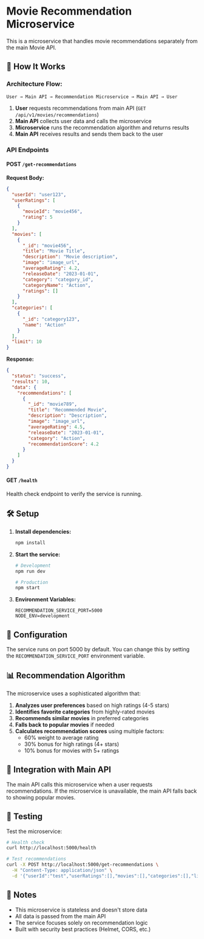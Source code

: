 # Movie Recommendation Microservice

This is a microservice that handles movie recommendations separately from the main Movie API.

## 🚀 How It Works

### Architecture Flow:
```
User → Main API → Recommendation Microservice → Main API → User
```

1. **User** requests recommendations from main API (`GET /api/v1/movies/recommendations`)
2. **Main API** collects user data and calls the microservice
3. **Microservice** runs the recommendation algorithm and returns results
4. **Main API** receives results and sends them back to the user

### API Endpoints

#### POST `/get-recommendations`
**Request Body:**
```json
{
  "userId": "user123",
  "userRatings": [
    {
      "movieId": "movie456",
      "rating": 5
    }
  ],
  "movies": [
    {
      "_id": "movie456",
      "title": "Movie Title",
      "description": "Movie description",
      "image": "image_url",
      "averageRating": 4.2,
      "releaseDate": "2023-01-01",
      "category": "category_id",
      "categoryName": "Action",
      "ratings": []
    }
  ],
  "categories": [
    {
      "_id": "category123",
      "name": "Action"
    }
  ],
  "limit": 10
}
```

**Response:**
```json
{
  "status": "success",
  "results": 10,
  "data": {
    "recommendations": [
      {
        "_id": "movie789",
        "title": "Recommended Movie",
        "description": "Description",
        "image": "image_url",
        "averageRating": 4.5,
        "releaseDate": "2023-01-01",
        "category": "Action",
        "recommendationScore": 4.2
      }
    ]
  }
}
```

#### GET `/health`
Health check endpoint to verify the service is running.

## 🛠️ Setup

1. **Install dependencies:**
   ```bash
   npm install
   ```

2. **Start the service:**
   ```bash
   # Development
   npm run dev
   
   # Production
   npm start
   ```

3. **Environment Variables:**
   ```env
   RECOMMENDATION_SERVICE_PORT=5000
   NODE_ENV=development
   ```

## 🔧 Configuration

The service runs on port 5000 by default. You can change this by setting the `RECOMMENDATION_SERVICE_PORT` environment variable.

## 📊 Recommendation Algorithm

The microservice uses a sophisticated algorithm that:

1. **Analyzes user preferences** based on high ratings (4-5 stars)
2. **Identifies favorite categories** from highly-rated movies
3. **Recommends similar movies** in preferred categories
4. **Falls back to popular movies** if needed
5. **Calculates recommendation scores** using multiple factors:
   - 60% weight to average rating
   - 30% bonus for high ratings (4+ stars)
   - 10% bonus for movies with 5+ ratings

## 🔗 Integration with Main API

The main API calls this microservice when a user requests recommendations. If the microservice is unavailable, the main API falls back to showing popular movies.

## 🧪 Testing

Test the microservice:
```bash
# Health check
curl http://localhost:5000/health

# Test recommendations
curl -X POST http://localhost:5000/get-recommendations \
  -H "Content-Type: application/json" \
  -d '{"userId":"test","userRatings":[],"movies":[],"categories":[],"limit":5}'
```

## 📝 Notes

- This microservice is stateless and doesn't store data
- All data is passed from the main API
- The service focuses solely on recommendation logic
- Built with security best practices (Helmet, CORS, etc.)
